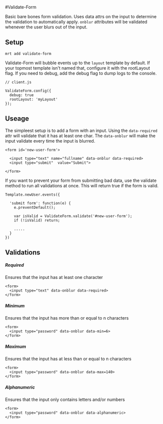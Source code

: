 #Validate-Form

Basic bare bones form validation. Uses data attrs on the input to determine the validation to automatically apply. 
`onblur` attributes will be validated whenever the user blurs out of the input.



## Setup

`mrt add validate-form`

Validate-Form will bubble events up to the `layout` template by default. If your topmost template isn't named
that, configure it with the rootLayout flag. If you need to debug, add the debug flag to dump logs to the console.

```
// client.js

ValidateForm.config({
  debug: true
  rootLayout: 'myLayout'
});
```

## Useage

The simpleest setup is to add a form with an input. Using the `data-required` attr will
validate that it has at least one char. The `data-onblur` will make the input validate every
time the input is blurred.

```
<form id='new-user-form'>

  <input type="text" name="fullname" data-onblur data-required>
  <input type="submit"  value="Submit">
  
</form>             

```

If you want to prevent your form from submitting bad data, use the validate method to run all validations
at once. This will return true if the form is valid.

```
Template.newUser.events({

  'submit form': function(e) {
    e.preventDefault();
    
    var isValid = ValidateForm.validate('#new-user-form');
    if (!isValid) return;
    
    .....
  }
})    

```

## Validations


##### Required

Ensures that the input has at least one character

```
<form>
  <input type="text" data-onblur data-required>
</form>             

```

##### Minimum

Ensures that the input has more than or equal to n characters

```
<form>
  <input type="password" data-onblur data-min=6>
</form>             

```

##### Maximum

Ensures that the input has at less than or equal to n characters

```
<form>
  <input type="password" data-onblur data-max=140>
</form>             

```

##### Alphanumeric

Ensures that the input only contains letters and/or numbers

```
<form>
  <input type="password" data-onblur data-alphanumeric>
</form>             

```
